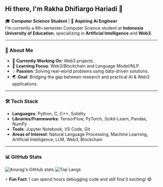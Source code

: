 ## Hi there, I'm Rakha Dhifiargo Hariadi 👋

🎓 **Computer Science Student** | 🎯 **Aspiring Ai Engineer**  
I'm currently a 6th-semester Computer Science student at **Indonesia University of Education**, specializing in **Artificial Intelligence** and **Web3**.

---

### 🚀 About Me
- 🔭 **Currently Working On**: Web3 projects.
- 🌱 **Learning Focus**: Web3/Blockchain and Language Model/NLP.
- 💡 **Passion**: Solving real-world problems using data-driven solutions.
- 🌏 **Goal**: Bridging the gap between research and practical AI & Web3 applications.

---

### 🛠️ Tech Stack
- **Languages**: Python, C, C++, Solidity
- **Libraries/Frameworks**: TensorFlow, PyTorch, Scikit-Learn, Pandas, NumPy
- **Tools**: Jupyter Notebook, VS Code, Git 
- **Areas of Interest**: Natural Language Processing, Machine Learning, Artificial Intelligence, LLM, Web3, Blockchain

---


### 📊 GitHub Stats
![Anurag's GitHub stats](https://github-readme-stats.vercel.app/api?username=rakhargo&theme=tokyonight&show_icons=true) ![Top Langs](https://github-readme-stats.vercel.app/api/top-langs/?username=rakhargo&layout=compact&theme=tokyonight)

<!--
---

### 📫 How to Reach Me
- [LinkedIn](https://www.linkedin.com/in/your-linkedin)  
- [Portfolio](https://your-portfolio.com)  
- [Email](mailto:your-email@example.com)

---
-->
⚡ **Fun Fact**: I can spend hours debugging code and still find it exciting! 😄
